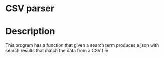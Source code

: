 # CSV parser

# Description
This program has a  function that given a search term produces a json with search results that match the data from a CSV file